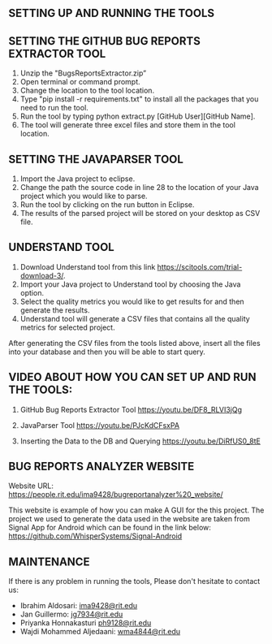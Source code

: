 SETTING UP AND RUNNING THE TOOLS
--------------------------------

SETTING THE GITHUB BUG REPORTS EXTRACTOR TOOL
---------------------------------------------
1. Unzip the "BugsReportsExtractor.zip”
2. Open terminal or command prompt.
3. Change the location to the tool location.
4. Type "pip install -r requirements.txt" to install all the packages that you need to run the tool.
5. Run the tool by typing python extract.py [GitHub User][GitHub Name].
6. The tool will generate three excel files and store them in the tool location.

SETTING THE JAVAPARSER TOOL
---------------------------
1. Import the Java project to eclipse.
2. Change the path the source code in line 28 to the location of your Java project which you would like to parse.
3. Run the tool by clicking on the run button in Eclipse.
4. The results of the parsed project will be stored on your desktop as CSV file.

UNDERSTAND TOOL
---------------
1. Download Understand tool from this link https://scitools.com/trial-download-3/.
2. Import your Java project to Understand tool by choosing the Java option.
3. Select the quality metrics you would like to get results for and then generate the results.
4. Understand tool will generate a CSV files that contains all the quality metrics for selected project.


After generating the CSV files from the tools listed above, insert all the files into your database and then you will be able to start query.


VIDEO ABOUT HOW YOU CAN SET UP AND RUN THE TOOLS:
------------------------------------------------

1. GitHub Bug Reports Extractor Tool
https://youtu.be/DF8_RLVI3jQg

2. JavaParser Tool
https://youtu.be/PJcKdCFsxPA

3. Inserting the Data to the DB and Querying
https://youtu.be/DiRfUS0_8tE


BUG REPORTS ANALYZER WEBSITE
----------------------------
Website URL: https://people.rit.edu/ima9428/bugreportanalyzer%20_website/

This website is example of how you can make A GUI for the this project. The project we used to generate the data used in the website are taken from Signal App for Android which can be found in the link below:
https://github.com/WhisperSystems/Signal-Android


MAINTENANCE
-----------
If there is any problem in running the tools, 
Please don't hesitate to contact us: 

- Ibrahim Aldosari: ima9428@rit.edu
- Jan Guillermo: jg7934@rit.edu
- Priyanka Honnakasturi ph9128@rit.edu
- Wajdi Mohammed Aljedaani: wma4844@rit.edu
